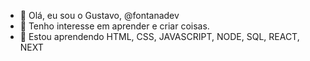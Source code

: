 - 👋 Olá, eu sou o Gustavo, @fontanadev
- 👀 Tenho interesse em aprender e criar coisas.
- 🌱 Estou aprendendo HTML, CSS, JAVASCRIPT, NODE, SQL, REACT, NEXT




